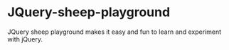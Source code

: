 # JQuery-sheep-playground
JQuery sheep playground makes it easy and fun to learn and experiment with jQuery.
